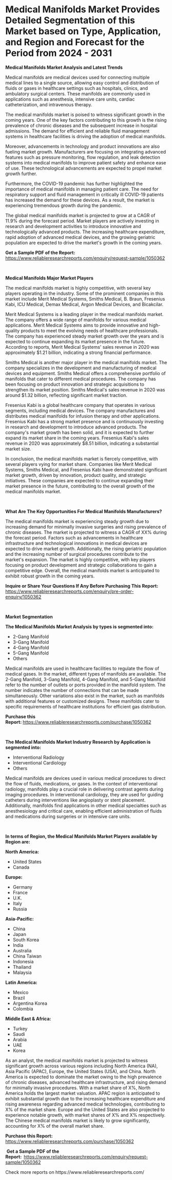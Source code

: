 <p><h1>Medical Manifolds Market Provides Detailed Segmentation of this Market based on Type, Application, and Region and Forecast for the Period from 2024 - 2031</h1></p><p><strong>Medical Manifolds Market Analysis and Latest Trends</strong></p>
<p><p>Medical manifolds are medical devices used for connecting multiple medical lines to a single source, allowing easy control and distribution of fluids or gases in healthcare settings such as hospitals, clinics, and ambulatory surgical centers. These manifolds are commonly used in applications such as anesthesia, intensive care units, cardiac catheterization, and intravenous therapy.</p><p>The medical manifolds market is poised to witness significant growth in the coming years. One of the key factors contributing to this growth is the rising prevalence of chronic diseases and the subsequent increase in hospital admissions. The demand for efficient and reliable fluid management systems in healthcare facilities is driving the adoption of medical manifolds.</p><p>Moreover, advancements in technology and product innovations are also fueling market growth. Manufacturers are focusing on integrating advanced features such as pressure monitoring, flow regulation, and leak detection systems into medical manifolds to improve patient safety and enhance ease of use. These technological advancements are expected to propel market growth further.</p><p>Furthermore, the COVID-19 pandemic has further highlighted the importance of medical manifolds in managing patient care. The need for respiratory support and fluid management in critically ill COVID-19 patients has increased the demand for these devices. As a result, the market is experiencing tremendous growth during the pandemic.</p><p>The global medical manifolds market is projected to grow at a CAGR of 11.9% during the forecast period. Market players are actively investing in research and development activities to introduce innovative and technologically advanced products. The increasing healthcare expenditure, rapid adoption of advanced medical devices, and the growing geriatric population are expected to drive the market's growth in the coming years.</p></p>
<p><strong>Get a Sample PDF of the Report:&nbsp;</strong> <a href="https://www.reliableresearchreports.com/enquiry/request-sample/1050362">https://www.reliableresearchreports.com/enquiry/request-sample/1050362</a></p>
<p>&nbsp;</p>
<p><strong>Medical Manifolds Major Market Players</strong></p>
<p><p>The medical manifolds market is highly competitive, with several key players operating in the industry. Some of the prominent companies in this market include Merit Medical Systems, Smiths Medical, B. Braun, Fresenius Kabi, ICU Medical, Demax Medical, Argon Medical Devices, and Bicakcilar.</p><p>Merit Medical Systems is a leading player in the medical manifolds market. The company offers a wide range of manifolds for various medical applications. Merit Medical Systems aims to provide innovative and high-quality products to meet the evolving needs of healthcare professionals. The company has experienced steady market growth over the years and is expected to continue expanding its market presence in the future. According to reports, Merit Medical Systems' sales revenue in 2020 was approximately $1.21 billion, indicating a strong financial performance.</p><p>Smiths Medical is another major player in the medical manifolds market. The company specializes in the development and manufacturing of medical devices and equipment. Smiths Medical offers a comprehensive portfolio of manifolds that cater to different medical procedures. The company has been focusing on product innovation and strategic acquisitions to strengthen its market position. Smiths Medical's sales revenue in 2020 was around $1.32 billion, reflecting significant market traction.</p><p>Fresenius Kabi is a global healthcare company that operates in various segments, including medical devices. The company manufactures and distributes medical manifolds for infusion therapy and other applications. Fresenius Kabi has a strong market presence and is continuously investing in research and development to introduce advanced products. The company's market growth has been solid, and it is expected to further expand its market share in the coming years. Fresenius Kabi's sales revenue in 2020 was approximately $8.51 billion, indicating a substantial market size.</p><p>In conclusion, the medical manifolds market is fiercely competitive, with several players vying for market share. Companies like Merit Medical Systems, Smiths Medical, and Fresenius Kabi have demonstrated significant market growth, driven by innovation, product quality, and strategic initiatives. These companies are expected to continue expanding their market presence in the future, contributing to the overall growth of the medical manifolds market.</p></p>
<p>&nbsp;</p>
<p><strong>What Are The Key Opportunities For Medical Manifolds Manufacturers?</strong></p>
<p><p>The medical manifolds market is experiencing steady growth due to increasing demand for minimally invasive surgeries and rising prevalence of chronic diseases. The market is projected to witness a CAGR of XX% during the forecast period. Factors such as advancements in healthcare infrastructure and technological innovations in medical devices are expected to drive market growth. Additionally, the rising geriatric population and the increasing number of surgical procedures contribute to the market's expansion. The market is highly competitive, with key players focusing on product development and strategic collaborations to gain a competitive edge. Overall, the medical manifolds market is anticipated to exhibit robust growth in the coming years.</p></p>
<p><strong>Inquire or Share Your Questions If Any Before Purchasing This Report:</strong> <a href="https://www.reliableresearchreports.com/enquiry/pre-order-enquiry/1050362">https://www.reliableresearchreports.com/enquiry/pre-order-enquiry/1050362</a></p>
<p>&nbsp;</p>
<p><strong>Market Segmentation</strong></p>
<p><strong>The Medical Manifolds Market Analysis by types is segmented into:</strong></p>
<p><ul><li>2-Gang Manifold</li><li>3-Gang Manifold</li><li>4-Gang Manifold</li><li>5-Gang Manifold</li><li>Others</li></ul></p>
<p><p>Medical manifolds are used in healthcare facilities to regulate the flow of medical gases. In the market, different types of manifolds are available. The 2-Gang Manifold, 3-Gang Manifold, 4-Gang Manifold, and 5-Gang Manifold refer to the number of outlets or ports provided in the manifold system. The number indicates the number of connections that can be made simultaneously. Other variations also exist in the market, such as manifolds with additional features or customized designs. These manifolds cater to specific requirements of healthcare institutions for efficient gas distribution.</p></p>
<p><strong>Purchase this Report:&nbsp;</strong><a href="https://www.reliableresearchreports.com/purchase/1050362">https://www.reliableresearchreports.com/purchase/1050362</a></p>
<p>&nbsp;</p>
<p><strong>The Medical Manifolds Market Industry Research by Application is segmented into:</strong></p>
<p><ul><li>Interventional Radiology</li><li>Interventional Cardiology</li><li>Others</li></ul></p>
<p><p>Medical manifolds are devices used in various medical procedures to direct the flow of fluids, medications, or gases. In the context of interventional radiology, manifolds play a crucial role in delivering contrast agents during imaging procedures. In interventional cardiology, they are used for guiding catheters during interventions like angioplasty or stent placement. Additionally, manifolds find applications in other medical specialties such as anesthesiology and critical care, enabling efficient administration of fluids and medications during surgeries or in intensive care units.</p></p>
<p>&nbsp;</p>
<p><strong>In terms of Region, the Medical Manifolds Market Players available by Region are:</strong></p>
<p>
    <p> <strong> North America: </strong>
        <ul>
            <li>United States</li>
            <li>Canada</li>
        </ul>
        </p> 
    <p> <strong> Europe: </strong>
        <ul>
            <li>Germany</li>
            <li>France</li>
            <li>U.K.</li>
            <li>Italy</li>
            <li>Russia</li>
        </ul>
        </p> 
    <p> <strong> Asia-Pacific: </strong>
        <ul>
            <li>China</li>
            <li>Japan</li>
            <li>South Korea</li>
            <li>India</li>
            <li>Australia</li>
            <li>China Taiwan</li>
            <li>Indonesia</li>
            <li>Thailand</li>
            <li>Malaysia</li>
        </ul>
        </p> 
    <p> <strong> Latin America: </strong>
        <ul>
            <li>Mexico</li>
            <li>Brazil</li>
            <li>Argentina Korea</li>
            <li>Colombia</li>
        </ul>
        </p> 
    <p> <strong> Middle East & Africa: </strong>
        <ul>
            <li>Turkey</li>
            <li>Saudi</li>
            <li>Arabia</li>
            <li>UAE</li>
            <li>Korea</li>
        </ul>
    </p>
    </p>
<p><p>As an analyst, the medical manifolds market is projected to witness significant growth across various regions including North America (NA), Asia Pacific (APAC), Europe, the United States (USA), and China. North America is expected to dominate the market owing to the high prevalence of chronic diseases, advanced healthcare infrastructure, and rising demand for minimally invasive procedures. With a market share of X%, North America holds the largest market valuation. APAC region is anticipated to exhibit substantial growth due to the increasing healthcare expenditure and rising awareness regarding advanced medical technologies, contributing to X% of the market share. Europe and the United States are also projected to experience notable growth, with market shares of X% and X% respectively. The Chinese medical manifolds market is likely to grow significantly, accounting for X% of the overall market share.</p></p>
<p><strong>Purchase this Report: </strong><a href="https://www.reliableresearchreports.com/purchase/1050362">https://www.reliableresearchreports.com/purchase/1050362</a></p>
<p>&nbsp;<strong>Get a Sample PDF of the Report:&nbsp;&nbsp;</strong><a href="https://www.reliableresearchreports.com/enquiry/request-sample/1050362">https://www.reliableresearchreports.com/enquiry/request-sample/1050362</a></p>
<p><strong></strong></p>
<p>Check more reports on https://www.reliableresearchreports.com/</p>